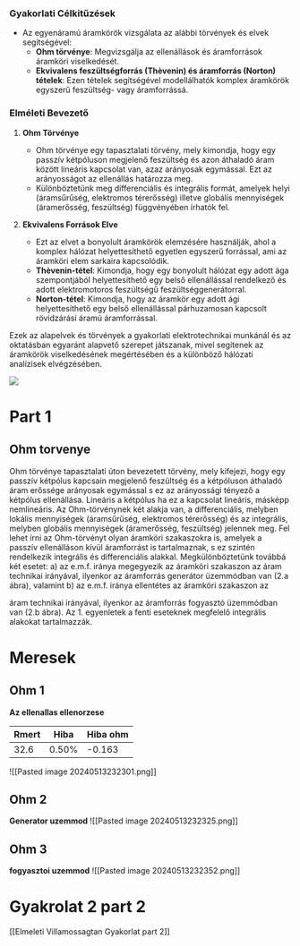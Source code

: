 ### Gyakorlati Célkitűzések

- Az egyenáramú áramkörök vizsgálata az alábbi törvények és elvek segítségével:
    - **Ohm törvénye**: Megvizsgálja az ellenállások és áramforrások áramköri viselkedését.
    - **Ekvivalens feszültségforrás (Thèvenin) és áramforrás (Norton) tételek**: Ezen tételek segítségével modellálhatók komplex áramkörök egyszerű feszültség- vagy áramforrássá.

### Elméleti Bevezető

1. **Ohm Törvénye**
    
    - Ohm törvénye egy tapasztalati törvény, mely kimondja, hogy egy passzív kétpóluson megjelenő feszültség és azon áthaladó áram között lineáris kapcsolat van, azaz arányosak egymással. Ezt az arányosságot az ellenállás határozza meg.
    - Különböztetünk meg differenciális és integrális formát, amelyek helyi (áramsűrűség, elektromos térerősség) illetve globális mennyiségek (áramerősség, feszültség) függvényében írhatók fel.
2. **Ekvivalens Források Elve**
    
    - Ezt az elvet a bonyolult áramkörök elemzésére használják, ahol a komplex hálózat helyettesíthető egyetlen egyszerű forrással, ami az áramköri elem sarkaira kapcsolódik.
    - **Thèvenin-tétel**: Kimondja, hogy egy bonyolult hálózat egy adott ága szempontjából helyettesíthető egy belső ellenállással rendelkező és adott elektromotoros feszültségű feszültséggenerátorral.
    - **Norton-tétel**: Kimondja, hogy az áramkör egy adott ági helyettesíthető egy belső ellenállással párhuzamosan kapcsolt rövidzárási áramú áramforrással.

Ezek az alapelvek és törvények a gyakorlati elektrotechnikai munkánál és az oktatásban egyaránt alapvető szerepet játszanak, mivel segítenek az áramkörök viselkedésének megértésében és a különböző hálózati analízisek elvégzésében.

**![](https://lh7-us.googleusercontent.com/WoNYTbOdv1iD9Dj8F_kXpurqHtcxwAdjBpgNszi-iG4g9ODmkBbu5oma3IXDjHVOJ5JJGAEQW04P3SEaxlGKwi6O5ucjyJ8XgCvIVjOHLuAqEO7M-x46C_Gvt-Q1qzZkJHQrUYTFx0p5pRwJ6oyidCs)**
# Part 1
## Ohm torvenye
Ohm törvénye tapasztalati úton bevezetett törvény, mely kifejezi, hogy egy passzív
kétpólus kapcsain megjelenő feszültség és a kétpóluson áthaladó áram erőssége arányosak
egymással s ez az arányossági tényező a kétpólus ellenállása. Lineáris a kétpólus ha ez a
kapcsolat lineáris, másképp nemlineáris. Az Ohm-törvénynek két alakja van, a differenciális,
melyben lokális mennyiségek (áramsűrűség, elektromos térerősség) és az integrális, melyben
globális mennyiségek (áramerősség, feszültség) jelennek meg.
Fel lehet írni az Ohm-törvényt olyan áramköri szakaszokra is, amelyek a passzív
ellenálláson kívül áramforrást is tartalmaznak, s ez szintén rendelkezik integrális és
differenciális alakkal. Megkülönböztetünk továbbá két esetet: a) az e.m.f. iránya megegyezik
az áramköri szakaszon az áram technikai irányával, ilyenkor az áramforrás generátor
üzemmódban van (2.a ábra), valamint b) az e.m.f. iránya ellentétes az áramköri szakaszon az

áram technikai irányával, ilyenkor az áramforrás fogyasztó üzemmódban van (2.b ábra). Az 1.
egyenletek a fenti eseteknek megfelelő integrális alakokat tartalmazzák.

# Meresek
## Ohm 1
**Az ellenallas ellenorzese**

| Rmert | Hiba  | Hiba ohm |
| ----- | ----- | -------- |
| 32.6  | 0.50% | -0.163   |

![[Pasted image 20240513232301.png]]
## Ohm 2
**Generator uzemmod**
![[Pasted image 20240513232325.png]]
## Ohm 3
**fogyasztoi uzemmod**
![[Pasted image 20240513232352.png]]

# Gyakrolat 2 part 2
[[Elmeleti Villamossagtan Gyakorlat part 2]]

